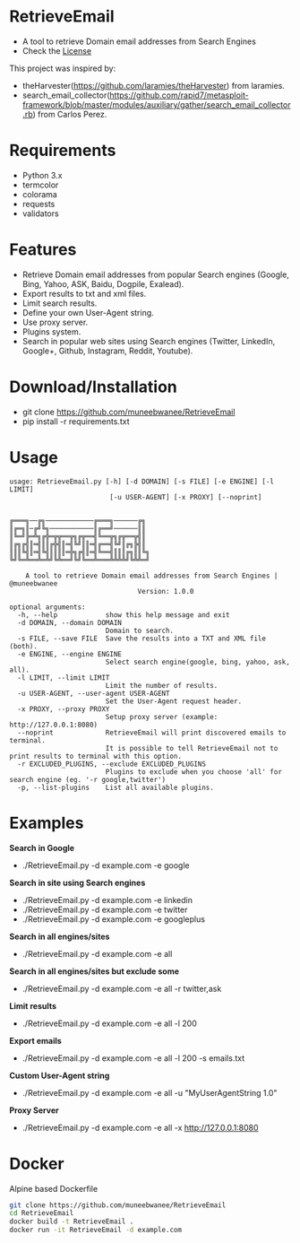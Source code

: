 RetrieveEmail
====
* A tool to retrieve Domain email addresses from Search Engines
* Check the [License](https://github.com/muneebwanee/RetrieveEmail/blob/main/LICENSE)

This project was inspired by:
* theHarvester(https://github.com/laramies/theHarvester) from laramies.
* search_email_collector(https://github.com/rapid7/metasploit-framework/blob/master/modules/auxiliary/gather/search_email_collector.rb) from Carlos Perez.


Requirements
=====
* Python 3.x
* termcolor
* colorama
* requests
* validators


Features
=====
* Retrieve Domain email addresses from popular Search engines (Google, Bing, Yahoo, ASK, Baidu, Dogpile, Exalead).
* Export results to txt and xml files.
* Limit search results.
* Define your own User-Agent string.
* Use proxy server.
* Plugins system.
* Search in popular web sites using Search engines (Twitter, LinkedIn, Google+, Github, Instagram, Reddit, Youtube).


Download/Installation
====
* git clone https://github.com/muneebwanee/RetrieveEmail
* pip install -r requirements.txt


Usage
=====
```
usage: RetrieveEmail.py [-h] [-d DOMAIN] [-s FILE] [-e ENGINE] [-l LIMIT]
                         [-u USER-AGENT] [-x PROXY] [--noprint]


╔═══╗──╔╗────────────╔═══╗──────╔╗
║╔═╗║─╔╝╚╗───────────║╔══╝──────║║
║╚═╝╠═╩╗╔╬═╦╦══╦╗╔╦══╣╚══╦╗╔╦══╦╣║
║╔╗╔╣║═╣║║╔╬╣║═╣╚╝║║═╣╔══╣╚╝║╔╗╠╣║
║║║╚╣║═╣╚╣║║║║═╬╗╔╣║═╣╚══╣║║║╔╗║║╚╗
╚╝╚═╩══╩═╩╝╚╩══╝╚╝╚══╩═══╩╩╩╩╝╚╩╩═╝

    A tool to retrieve Domain email addresses from Search Engines | @muneebwanee
                                Version: 1.0.0

optional arguments:
  -h, --help            show this help message and exit
  -d DOMAIN, --domain DOMAIN
                        Domain to search.
  -s FILE, --save FILE  Save the results into a TXT and XML file (both).
  -e ENGINE, --engine ENGINE
                        Select search engine(google, bing, yahoo, ask, all).
  -l LIMIT, --limit LIMIT
                        Limit the number of results.
  -u USER-AGENT, --user-agent USER-AGENT
                        Set the User-Agent request header.
  -x PROXY, --proxy PROXY
                        Setup proxy server (example: http://127.0.0.1:8080)
  --noprint             RetrieveEmail will print discovered emails to terminal. 
						It is possible to tell RetrieveEmail not to print results to terminal with this option.
  -r EXCLUDED_PLUGINS, --exclude EXCLUDED_PLUGINS
                        Plugins to exclude when you choose 'all' for search engine (eg. '-r google,twitter')
  -p, --list-plugins    List all available plugins.
```


Examples
=====
**Search in Google**
* ./RetrieveEmail.py -d example.com -e google

**Search in site using Search engines**
* ./RetrieveEmail.py -d example.com -e linkedin
* ./RetrieveEmail.py -d example.com -e twitter
* ./RetrieveEmail.py -d example.com -e googleplus

**Search in all engines/sites**
* ./RetrieveEmail.py -d example.com -e all

**Search in all engines/sites but exclude some**
* ./RetrieveEmail.py -d example.com -e all -r twitter,ask

**Limit results**
* ./RetrieveEmail.py -d example.com -e all -l 200

**Export emails**
* ./RetrieveEmail.py -d example.com -e all -l 200 -s emails.txt

**Custom User-Agent string**
* ./RetrieveEmail.py -d example.com -e all -u "MyUserAgentString 1.0"

**Proxy Server**
* ./RetrieveEmail.py -d example.com -e all -x http://127.0.0.1:8080 

Docker
=====
Alpine based Dockerfile
```bash
git clone https://github.com/muneebwanee/RetrieveEmail
cd RetrieveEmail
docker build -t RetrieveEmail .
docker run -it RetrieveEmail -d example.com
```
